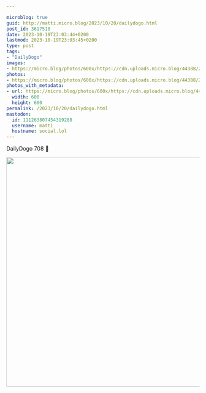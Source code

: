 ```yaml
---

microblog: true
guid: http://matti.micro.blog/2023/10/20/dailydogo.html
post_id: 3617518
date: 2023-10-19T23:03:44+0200
lastmod: 2023-10-19T23:03:45+0200
type: post
tags:
- "DailyDogo"
images:
- https://micro.blog/photos/600x/https://cdn.uploads.micro.blog/44388/2023/1bd04858c344492f8d0ffc2ece13dad6.jpg
photos:
- https://micro.blog/photos/600x/https://cdn.uploads.micro.blog/44388/2023/1bd04858c344492f8d0ffc2ece13dad6.jpg
photos_with_metadata:
- url: https://micro.blog/photos/600x/https://cdn.uploads.micro.blog/44388/2023/1bd04858c344492f8d0ffc2ece13dad6.jpg
  width: 600
  height: 600
permalink: /2023/10/20/dailydogo.html
mastodon:
  id: 111263807454319288
  username: matti
  hostname: social.lol
---
```

DailyDogo 708 🐶

<img src="/media/uploads/2023/1bd04858c344492f8d0ffc2ece13dad6.jpg" width="600" height="600" alt="" />
